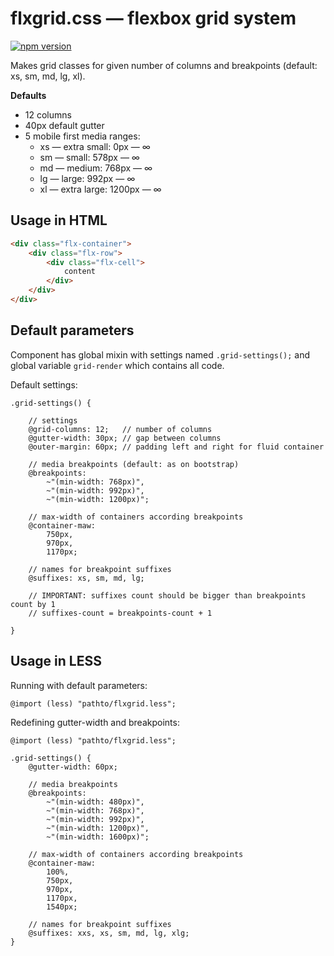 # flxgrid.css — flexbox grid system

[![npm version](https://badge.fury.io/js/flxgrid.css.svg)](http://badge.fury.io/js/flxgrid.css)

Makes grid classes for given number of columns and breakpoints (default: xs, sm, md, lg, xl).

**Defaults**

* 12 columns
* 40px default gutter
* 5 mobile first media ranges:
  - xs — extra small: 0px — ∞
  - sm — small: 578px — ∞
  - md — medium: 768px — ∞
  - lg — large: 992px — ∞
  - xl — extra large: 1200px — ∞

## Usage in HTML

```html
<div class="flx-container">
    <div class="flx-row">
        <div class="flx-cell">
            content
        </div>
    </div>
</div>
```

## Default parameters

Component has global mixin with settings named `.grid-settings();` and global variable `grid-render` which contains all code.

Default settings:

```less
.grid-settings() {

    // settings
    @grid-columns: 12;   // number of columns
    @gutter-width: 30px; // gap between columns
    @outer-margin: 60px; // padding left and right for fluid container

    // media breakpoints (default: as on bootstrap)
    @breakpoints:
        ~"(min-width: 768px)",
        ~"(min-width: 992px)",
        ~"(min-width: 1200px)";

    // max-width of containers according breakpoints
    @container-maw:
        750px,
        970px,
        1170px;

    // names for breakpoint suffixes
    @suffixes: xs, sm, md, lg;

    // IMPORTANT: suffixes count should be bigger than breakpoints count by 1
    // suffixes-count = breakpoints-count + 1

}
```

## Usage in LESS

Running with default parameters:

```less
@import (less) "pathto/flxgrid.less";
```

Redefining gutter-width and breakpoints:

```less
@import (less) "pathto/flxgrid.less";

.grid-settings() {
    @gutter-width: 60px;

    // media breakpoints
    @breakpoints:
        ~"(min-width: 480px)",
        ~"(min-width: 768px)",
        ~"(min-width: 992px)",
        ~"(min-width: 1200px)",
        ~"(min-width: 1600px)";

    // max-width of containers according breakpoints
    @container-maw:
        100%,
        750px,
        970px,
        1170px,
        1540px;

    // names for breakpoint suffixes
    @suffixes: xxs, xs, sm, md, lg, xlg;
}
```
